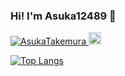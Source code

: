 ### Hi! I'm Asuka12489 👋

<!--
**Asuka12489/Asuka12489** is a ✨ _special_ ✨ repository because its `README.md` (this file) appears on your GitHub profile.

Here are some ideas to get you started:

- 🔭 I’m currently working on ...
- 🌱 I’m currently learning ...
- 👯 I’m looking to collaborate on ...
- 🤔 I’m looking for help with ...
- 💬 Ask me about ...
- 📫 How to reach me: ...
- 😄 Pronouns: ...
- ⚡ Fun fact: ...
-->


<p align="left">
  <a href="https://github.com/Asuka12489">
    <img src="https://komarev.com/ghpvc/?username=AsukaTakemura" alt="AsukaTakemura" />
  </a>
  <a href="https://github.com/Asuka12489">
    <img height="20" src="https://img.shields.io/github/followers/Asuka12489?label=follow&logo=github&style=flat" />
  </a>
</p>

[![Top Langs](https://github-readme-stats.vercel.app/api/top-langs/?username=Asuka12489&layout=compact)](https://github.com/Asuka12489/github-readme-stats)
